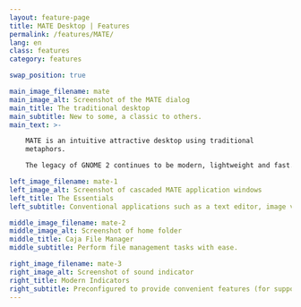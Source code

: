 ```yaml
---
layout: feature-page
title: MATE Desktop | Features
permalink: /features/MATE/
lang: en
class: features
category: features

swap_position: true

main_image_filename: mate
main_image_alt: Screenshot of the MATE dialog
main_title: The traditional desktop
main_subtitle: New to some, a classic to others.
main_text: >-

    MATE is an intuitive attractive desktop using traditional
    metaphors.

    The legacy of GNOME 2 continues to be modern, lightweight and fast.

left_image_filename: mate-1
left_image_alt: Screenshot of cascaded MATE application windows
left_title: The Essentials
left_subtitle: Conventional applications such as a text editor, image viewer and archive utility.

middle_image_filename: mate-2
middle_image_alt: Screenshot of home folder
middle_title: Caja File Manager
middle_subtitle: Perform file management tasks with ease.

right_image_filename: mate-3
right_image_alt: Screenshot of sound indicator
right_title: Modern Indicators
right_subtitle: Preconfigured to provide convenient features (for supported applications)
---
```


